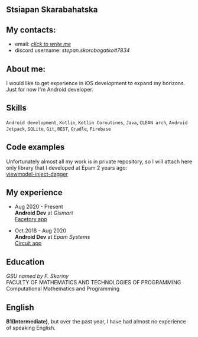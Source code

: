 ## Stsiapan Skarabahatska

## My contacts:
  * email: *[click to write me](mailto:skor.stiv@gmail.com)*
  * discord username: *stepan.skorobogatko#7834*

## About me:
I would like to get experience in iOS development to expand my horizons. Just for now I'm Android developer.

## Skills
`Android development`, `Kotlin`, `Kotlin Coroutines`, `Java`, `CLEAN arch`, `Android Jetpack`, `SQLite`, `Git`, `REST`, `Gradle`, `Firebase`

## Code examples 
Unfortunately almost all my work is in private repository, so I will attach here only library that I developed at Epam 2 years ago:</br>
[viewmodel-inject-dagger](https://github.com/epam-mobile-lab/viewmodel-inject-dagger)

## My experience 
* Aug 2020 - Present</br>
**Android Dev** at *Gismart*</br>
[Facetory app](https://play.google.com/store/apps/details?id=face.yoga.skincare.app)

* Oct 2018 - Aug 2020</br>
**Android Dev** at *Epam Systems*</br>
[Circuit app](https://play.google.com/store/apps/details?id=com.unify.circuit)

## Education
*GSU named by F. Skoriny*</br>
FACULTY OF MATHEMATICS AND TECHNOLOGIES OF PROGRAMMING</br>
Computational Mathematics and Programming</br>

## English
**B1(Intermediate)**, but over the past year, I have had almost no experience of speaking English.

